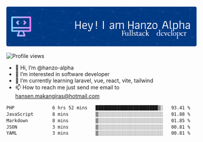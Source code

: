 ![Header](./github-header-image.png)

![Profile views](https://gpvc.arturio.dev/hanzo-alpha)

- 👋 Hi, I’m @hanzo-alpha
- 👀 I’m interested in software developer
- 🌱 I’m currently learning laravel, vue, react, vite, tailwind
- 📫 How to reach me just send me email to hansen.makangiras@hotmail.com 

<!---
hanzo-alpha/hanzo-alpha is a ✨ special ✨ repository because its `README.md` (this file) appears on your GitHub profile.
You can click the Preview link to take a look at your changes.
--->

<!--START_SECTION:waka-->

```txt
PHP              6 hrs 52 mins   ███████████████████████▒░   93.41 %
JavaScript       8 mins          ▒░░░░░░░░░░░░░░░░░░░░░░░░   01.88 %
Markdown         8 mins          ▒░░░░░░░░░░░░░░░░░░░░░░░░   01.85 %
JSON             3 mins          ▒░░░░░░░░░░░░░░░░░░░░░░░░   00.81 %
YAML             3 mins          ▒░░░░░░░░░░░░░░░░░░░░░░░░   00.81 %
```

<!--END_SECTION:waka-->
